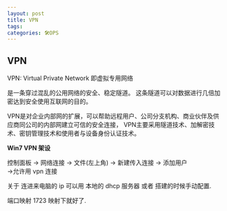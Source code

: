 ```yaml
---
layout: post
title: VPN
tags: 
categories: 🛠OPS
---
```


## VPN
VPN: Virtual Private Network 即虚拟专用网络

是一条穿过混乱的公用网络的安全、稳定隧道。
这条隧道可以对数据进行几倍加密达到安全使用互联网的目的。

VPN是对企业内部网的扩展，可以帮助远程用户、公司分支机构、商业伙伴及供应商同公司的内部网建立可信的安全连接，
VPN主要采用隧道技术、加解密技术、密钥管理技术和使用者与设备身份认证技术。



**Win7 VPN 架设**

控制面板 
  → 网络连接 
→ 文件(左上角) 
  → 新建传入连接 
→ 添加用户  
  →允许用 vpn 连接

关于 连进来电脑的 ip 可以用 本地的 dhcp 服务器 或者 搭建的时候手动配置.

端口映射 1723 映射下就好了.



